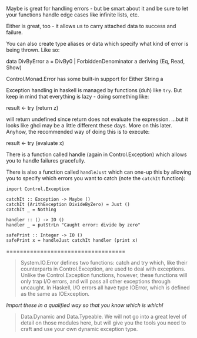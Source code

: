Maybe is great for handling errors - but be smart about it and be sure to let
your functions handle edge cases like infinite lists, etc.

Either is great, too - it allows us to carry attached data to success and
failure.

You can also create type aliases or data which specify what kind of error is
being thrown. Like so:

  data DivByError a = DivBy0 | ForbiddenDenominator a deriving (Eq, Read, Show)

Control.Monad.Error has some built-in support for Either String a

Exception handling in haskell is managed by functions (duh) like `try`. But
keep in mind that everything is lazy - doing something like:

  result <- try (return z)

will return undefined since return does not evaluate the expression.  ...but it
looks like ghci may be a little different these days. More on this later.
Anyhow, the recommended way of doing this is to execute:

  result <- try (evaluate x)

There is a function called handle (again in Control.Exception) which allows you
to handle failures gracefully.

There is also a function called `handleJust` which can one-up this by allowing
you to specify which errors you want to catch (note the `catchIt` function):

    import Control.Exception

    catchIt :: Exception -> Maybe ()
    catchIt (ArithException DivideByZero) = Just ()
    catchIt _ = Nothing

    handler :: () -> IO ()
    handler _ = putStrLn "Caught error: divide by zero"

    safePrint :: Integer -> IO ()
    safePrint x = handleJust catchIt handler (print x)

===================================

> System.IO.Error defines two functions: catch and try which, like their
> counterparts in Control.Exception, are used to deal with exceptions. Unlike
> the Control.Exception functions, however, these functions will only trap I/O
> errors, and will pass all other exceptions through uncaught. In Haskell, I/O
> errors all have type IOError, which is defined as the same as IOException.

_Import these in a qualified way so that you know which is which!_

> Data.Dynamic and Data.Typeable. We will not go into a great level of detail
> on those modules here, but will give you the tools you need to craft and use
> your own dynamic exception type.
